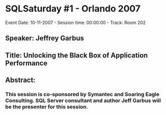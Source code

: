 # SQLSaturday #1 - Orlando 2007
Event Date: 10-11-2007 - Session time: 00:00:00 - Track: Room 202
## Speaker: Jeffrey Garbus
## Title: Unlocking the Black Box of Application Performance
## Abstract:
### This session is co-sponsored by Symantec and Soaring Eagle Consulting. SQL Server consultant and author Jeff Garbus will be the presenter for this session.
